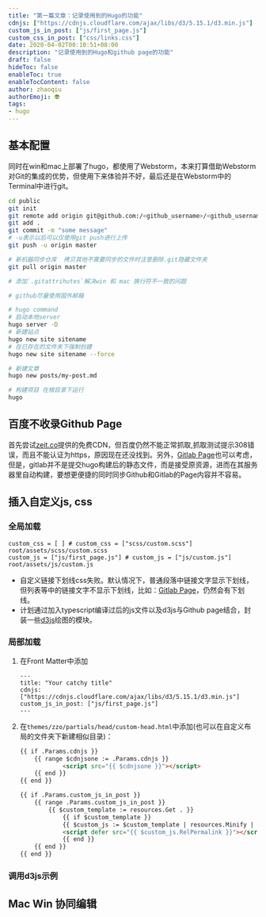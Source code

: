 ```yaml
---
title: "第一篇文章：记录使用到的Hugo的功能"
cdnjs: ["https://cdnjs.cloudflare.com/ajax/libs/d3/5.15.1/d3.min.js"]
custom_js_in_post: ["js/first_page.js"]
custom_css_in_post: ["css/links.css"]
date: 2020-04-02T00:10:51+08:00
description: "记录使用到的Hugo和github page的功能"
draft: false
hideToc: false
enableToc: true
enableTocContent: false
author: zhaoqiu
authorEmoji: 👽
tags: 
- hugo
---
```




## 基本配置
 同时在win和mac上部署了hugo，都使用了Webstorm，本来打算借助Webstorm对Git的集成的优势，但使用下来体验并不好，最后还是在Webstorm中的Terminal中进行git。

``` Bash
cd public
git init
git remote add origin git@github.com:/<github_username>/<github_username>.github.io.git
git add .
git commit -m "some message"
# -u表示以后可以仅使用git push进行上传
git push -u origin master

# 新机器同步仓库  拷贝其他不需要同步的文件时注意删除.git隐藏文件夹
git pull origin master

# 添加`.gitattrihutes`解决win 和 mac 换行符不一致的问题

# github尽量使用国外邮箱
```

``` Bash
# hugo command
# 启动本地server
hugo server -D
# 新建站点
hugo new site sitename
# 在已存在的文件夹下强制创建
hugo new site sitename --force

# 新建文章
hugo new posts/my-post.md

# 构建项目 在根目录下运行
hugo

```


## 百度不收录Github Page

首先尝试[zeit.co](https://zeit.co/)提供的免费CDN，但百度仍然不能正常抓取,抓取测试提示308错误，而且不能认证为https，原因现在还没找到。另外，[Gitlab Page](https://about.gitlab.com/blog/2016/04/07/gitlab-pages-setup/)也可以考虑，但是，gitlab并不是提交hugo构建后的静态文件，而是接受原资源，进而在其服务器里自动构建，要想更便捷的同时同步Github和Gitlab的Page内容并不容易。


## 插入自定义js, css

### 全局加载
```
custom_css = [ ] # custom_css = ["scss/custom.scss"] root/assets/scss/custom.scss
custom_js = ["js/first_page.js"] # custom_js = ["js/custom.js"] root/assets/js/custom.js
```

- 自定义链接下划线css失败。默认情况下，普通段落中链接文字显示下划线，但列表等中的链接文字不显示下划线，比如：[Gitlab Page](https://about.gitlab.com/blog/2016/04/07/gitlab-pages-setup/)，仍然会有下划线。
- 计划通过加入typescript编译过后的js文件以及d3js与Github page结合，封装一些[d3js](https://d3js.org/)绘图的模块。

### 局部加载
1. 在Front Matter中添加
    ```
    ---
    title: "Your catchy title"
    cdnjs: ["https://cdnjs.cloudflare.com/ajax/libs/d3/5.15.1/d3.min.js"]
    custom_js_in_post: ["js/first_page.js"]
    ---
    ```
2. 在`themes/zzo/partials/head/custom-head.html`中添加(也可以在自定义布局的文件夹下新建相似目录)：
    ``` html
    {{ if .Params.cdnjs }}
        {{ range $cdnjsone := .Params.cdnjs }}
                <script src="{{ $cdnjsone }}"></script>
        {{ end }}
    {{ end }}

    {{ if .Params.custom_js_in_post }}
        {{ range .Params.custom_js_in_post }}
            {{ $custom_template := resources.Get . }}
                {{ if $custom_template }}
                {{ $custom_js := $custom_template | resources.Minify | resources.Fingerprint }}
                <script defer src="{{ $custom_js.RelPermalink }}"></script>
                {{ end }}
        {{ end }}
    {{ end }}
    ```
### 调用d3js示例

<div id="mineraltree"></div>

## Mac Win 协同编辑
